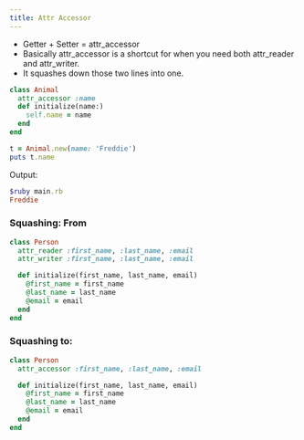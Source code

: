 ```yaml
---
title: Attr Accessor
---
```


- Getter + Setter = attr_accessor
- Basically attr_accessor is a shortcut for when you need both attr_reader and attr_writer.
- It squashes down those two lines into one.

```rb
class Animal
  attr_accessor :name
  def initialize(name:)
    self.name = name
  end
end

t = Animal.new(name: 'Freddie')
puts t.name 
```

Output:

```rb
$ruby main.rb
Freddie
```

### Squashing: From

```rb
class Person
  attr_reader :first_name, :last_name, :email
  attr_writer :first_name, :last_name, :email

  def initialize(first_name, last_name, email)
    @first_name = first_name
    @last_name = last_name
    @email = email
  end
end
```

### Squashing to:
```rb
class Person
  attr_accessor :first_name, :last_name, :email

  def initialize(first_name, last_name, email)
    @first_name = first_name
    @last_name = last_name
    @email = email
  end
end
